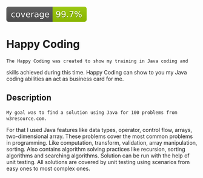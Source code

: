 ![Coverage](.github/badges/jacoco.svg)


# Happy Coding


    The Happy Coding was created to show my training in Java coding and
skills achieved during this time. Happy Coding can show to you my Java 
coding abilities an act as business card for me.

## Description


    My goal was to find a solution using Java for 100 problems from w3resource.com.
For that I used Java features like data types, operator, control flow,
arrays, two-dimensional array. These problems cover the most common
problems in programming. Like computation, transform, validation, array
manipulation, sorting. Also contains algorithm solving practices like 
recursion, sorting algorithms and searching algorithms. Solution can be
run with the help of unit testing. All solutions are covered by unit
testing using scenarios from easy ones to most complex ones.
